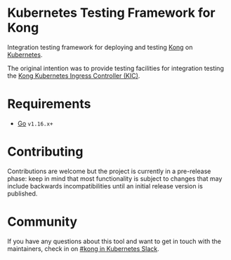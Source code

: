 # Kubernetes Testing Framework for Kong

Integration testing framework for deploying and testing [Kong][kong] on [Kubernetes][k8s].

The original intention was to provide testing facilities for integration testing the [Kong Kubernetes Ingress Controller (KIC)][kic].

[kong]:https://github.com/kong/kong
[k8s]:https://github.com/kubernetes/kubernetes
[team]:https://github.com/orgs/Kong/teams/team-k8s
[kic]:https://github.com/kong/kubernetes-ingress-controller

# Requirements

* [Go][go] `v1.16.x+`

[go]:https://go.dev

# Contributing

Contributions are welcome but the project is currently in a pre-release phase: keep in mind that most functionality is subject to changes that may include backwards incompatibilities until an initial release version is published.

# Community

If you have any questions about this tool and want to get in touch with the maintainers, check in on [#kong in Kubernetes Slack][slack].

[slack]:https://kubernetes.slack.com/messages/kong
